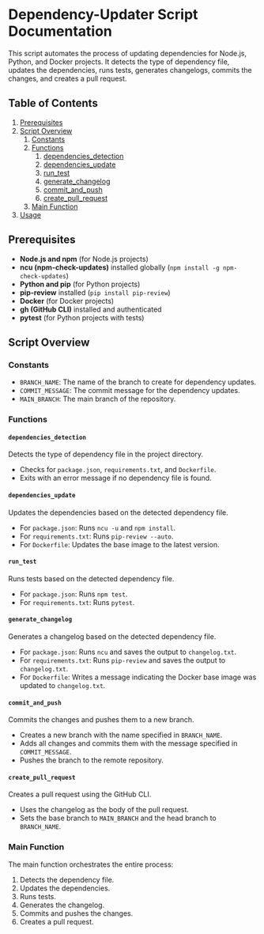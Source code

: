 # Dependency-Updater Script Documentation

This script automates the process of updating dependencies for Node.js, Python, and Docker projects. It detects the type of dependency file, updates the dependencies, runs tests, generates changelogs, commits the changes, and creates a pull request.

## Table of Contents

1. [Prerequisites](#prerequisites)
2. [Script Overview](#script-overview)
   1. [Constants](#constants)
   2. [Functions](#functions)
      1. [dependencies_detection](#dependencies_detection)
      2. [dependencies_update](#dependencies_update)
      3. [run_test](#run_test)
      4. [generate_changelog](#generate_changelog)
      5. [commit_and_push](#commit_and_push)
      6. [create_pull_request](#create_pull_request)
   3. [Main Function](#main-function)
3. [Usage](#usage)

## Prerequisites

- **Node.js and npm** (for Node.js projects)
- **ncu (npm-check-updates)** installed globally (`npm install -g npm-check-updates`)
- **Python and pip** (for Python projects)
- **pip-review** installed (`pip install pip-review`)
- **Docker** (for Docker projects)
- **gh (GitHub CLI)** installed and authenticated
- **pytest** (for Python projects with tests)

## Script Overview

### Constants

- `BRANCH_NAME`: The name of the branch to create for dependency updates.
- `COMMIT_MESSAGE`: The commit message for the dependency updates.
- `MAIN_BRANCH`: The main branch of the repository.

### Functions

#### `dependencies_detection`

Detects the type of dependency file in the project directory.

- Checks for `package.json`, `requirements.txt`, and `Dockerfile`.
- Exits with an error message if no dependency file is found.

#### `dependencies_update`

Updates the dependencies based on the detected dependency file.

- For `package.json`: Runs `ncu -u` and `npm install`.
- For `requirements.txt`: Runs `pip-review --auto`.
- For `Dockerfile`: Updates the base image to the latest version.

#### `run_test`

Runs tests based on the detected dependency file.

- For `package.json`: Runs `npm test`.
- For `requirements.txt`: Runs `pytest`.

#### `generate_changelog`

Generates a changelog based on the detected dependency file.

- For `package.json`: Runs `ncu` and saves the output to `changelog.txt`.
- For `requirements.txt`: Runs `pip-review` and saves the output to `changelog.txt`.
- For `Dockerfile`: Writes a message indicating the Docker base image was updated to `changelog.txt`.

#### `commit_and_push`

Commits the changes and pushes them to a new branch.

- Creates a new branch with the name specified in `BRANCH_NAME`.
- Adds all changes and commits them with the message specified in `COMMIT_MESSAGE`.
- Pushes the branch to the remote repository.

#### `create_pull_request`

Creates a pull request using the GitHub CLI.

- Uses the changelog as the body of the pull request.
- Sets the base branch to `MAIN_BRANCH` and the head branch to `BRANCH_NAME`.

### Main Function

The main function orchestrates the entire process:

1. Detects the dependency file.
2. Updates the dependencies.
3. Runs tests.
4. Generates the changelog.
5. Commits and pushes the changes.
6. Creates a pull request.
